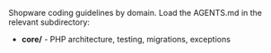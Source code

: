 Shopware coding guidelines by domain. Load the AGENTS.md in the relevant subdirectory:

- **core/** - PHP architecture, testing, migrations, exceptions